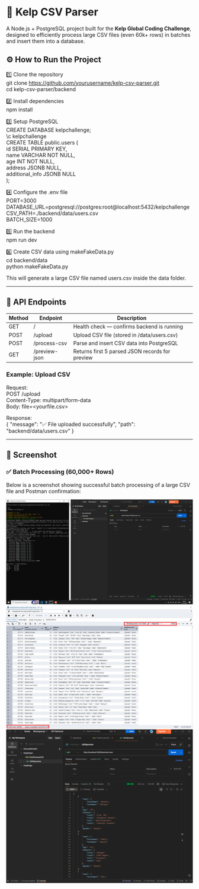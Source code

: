 # 🚀 Kelp CSV Parser

A Node.js + PostgreSQL project built for the **Kelp Global Coding Challenge**, designed to efficiently process large CSV files (even 60k+ rows) in batches and insert them into a database.

## ⚙️ How to Run the Project

1️⃣ Clone the repository  
git clone https://github.com/yourusername/kelp-csv-parser.git  
cd kelp-csv-parser/backend

2️⃣ Install dependencies  
npm install

3️⃣ Setup PostgreSQL  
CREATE DATABASE kelpchallenge;  
\\c kelpchallenge  
CREATE TABLE public.users (  
 id SERIAL PRIMARY KEY,  
 name VARCHAR NOT NULL,  
 age INT NOT NULL,  
 address JSONB NULL,  
 additional_info JSONB NULL  
);

4️⃣ Configure the .env file  
PORT=3000  
DATABASE_URL=postgresql://postgres:root@localhost:5432/kelpchallenge  
CSV_PATH=./backend/data/users.csv  
BATCH_SIZE=1000

5️⃣ Run the backend  
npm run dev

6️⃣ Create CSV data using makeFakeData.py  
cd backend/data  
python makeFakeData.py

This will generate a large CSV file named users.csv inside the data folder.

---

## 🧰 API Endpoints

| Method | Endpoint      | Description                                     |
| ------ | ------------- | ----------------------------------------------- |
| GET    | /             | Health check — confirms backend is running      |
| POST   | /upload       | Upload CSV file (stored in /data/users.csv)     |
| POST   | /process-csv  | Parse and insert CSV data into PostgreSQL       |
| GET    | /preview-json | Returns first 5 parsed JSON records for preview |

### Example: Upload CSV

Request:  
POST /upload  
Content-Type: multipart/form-data  
Body: file=<yourfile.csv>

Response:  
{
"message": "✅ File uploaded successfully",
"path": "backend/data/users.csv"
}

---

## 📸 Screenshot

### ✅ Batch Processing (60,000+ Rows)

Below is a screenshot showing successful batch processing of a large CSV file and Postman confirmation:

![Batch Processing Proof](./images/batchprocessing.png)
![Batch Processing Proof](./images/databaseCode.png)
![Batch Processing Proof](./images/jsonPreview.png)
